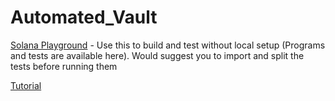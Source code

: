 # Automated_Vault

[Solana Playground](https://beta.solpg.io/64a7c4d3d6ebe745da2043d3) -
Use this to build and test without local setup (Programs and tests are available here).
Would suggest you to import and split the tests before running them

[Tutorial](https://docs.google.com/document/d/14bHlXiEyPV35_1zV483spHApKFs0lfgZa0xvQZn6rSI/edit?usp=sharing)



